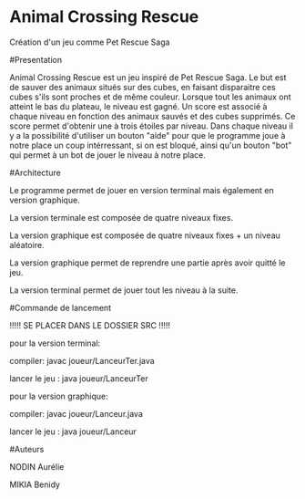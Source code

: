#  Animal Crossing Rescue

Création d'un jeu comme Pet Rescue Saga 



#Presentation

Animal Crossing Rescue est un jeu inspiré de Pet Rescue Saga. Le but est de sauver des animaux situés sur des cubes, en faisant disparaitre ces cubes s'ils sont proches et de même couleur. Lorsque tout les animaux ont atteint le bas du plateau, le niveau est gagné.
Un score est associé à chaque niveau en fonction des animaux sauvés et des cubes supprimés. Ce score permet d'obtenir une à trois étoiles par niveau. Dans chaque niveau il y a la possibilité d'utiliser un bouton "aide" pour que le programme joue à notre place un coup intérressant, si on est bloqué, ainsi qu'un bouton "bot" qui permet à un bot de jouer le niveau à notre place.

	
#Architecture
 
Le programme permet de jouer en version terminal mais également en version graphique.

La version terminale est composée de quatre niveaux fixes.

La version graphique est composée de quatre niveaux fixes + un niveau aléatoire.

La version graphique permet de reprendre une partie après avoir quitté le jeu.

La version terminal permet de jouer tout les niveau à la suite.

#Commande de lancement

!!!!! SE PLACER DANS LE DOSSIER SRC !!!!!

pour la version terminal:

compiler: javac joueur/LanceurTer.java

lancer le jeu : java joueur/LanceurTer


pour la version graphique:

compiler: javac joueur/Lanceur.java

lancer le jeu : java joueur/Lanceur


#Auteurs

NODIN Aurélie 

MIKIA Benidy  

